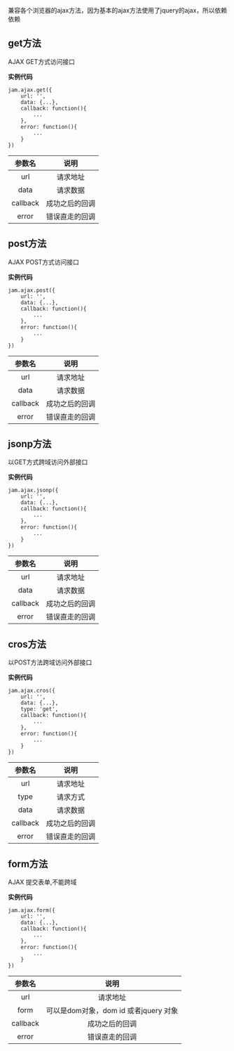 兼容各个浏览器的ajax方法，因为基本的ajax方法使用了jquery的ajax，所以依赖依赖

## get方法

AJAX GET方式访问接口

**实例代码**

    jam.ajax.get({
        url: '',
        data: {...},
        callback: function(){
            ...
        },
        error: function(){
            ...
        }
    })


| 参数名 | 说明 |
| :------: | :------: | 
| url | 请求地址 |
| data | 请求数据 |
| callback | 成功之后的回调 |
| error | 错误直走的回调|


## post方法

AJAX POST方式访问接口

**实例代码**

    jam.ajax.post({
        url: '',
        data: {...},
        callback: function(){
            ...
        },
        error: function(){
            ...
        }
    })


| 参数名 | 说明 |
| :------: | :------: | 
| url | 请求地址 |
| data | 请求数据 |
| callback | 成功之后的回调 |
| error | 错误直走的回调|


## jsonp方法
以GET方式跨域访问外部接口

**实例代码**

    jam.ajax.jsonp({
        url: '',
        data: {...},
        callback: function(){
            ...
        },
        error: function(){
            ...
        }
    })

| 参数名 | 说明 |
| :------: | :------: | 
| url | 请求地址 |
| data | 请求数据 |
| callback | 成功之后的回调 |
| error | 错误直走的回调|

## cros方法
以POST方法跨域访问外部接口

**实例代码**

    jam.ajax.cros({
        url: '',
        data: {...},
        type: 'get',
        callback: function(){
            ...
        },
        error: function(){
            ...
        }
    })

| 参数名 | 说明 |
| :------: | :------: | 
| url | 请求地址 |
| type | 请求方式 |
| data | 请求数据 |
| callback | 成功之后的回调 |
| error | 错误直走的回调|

## form方法
AJAX 提交表单,不能跨域

**实例代码**

    jam.ajax.form({
        url: '',
        data: {...},
        callback: function(){
            ...
        },
        error: function(){
            ...
        }
    })

| 参数名 | 说明 |
| :------: | :------: | 
| url | 请求地址 |
| form | 可以是dom对象，dom id 或者jquery 对象 |
| callback | 成功之后的回调 |
| error | 错误直走的回调|